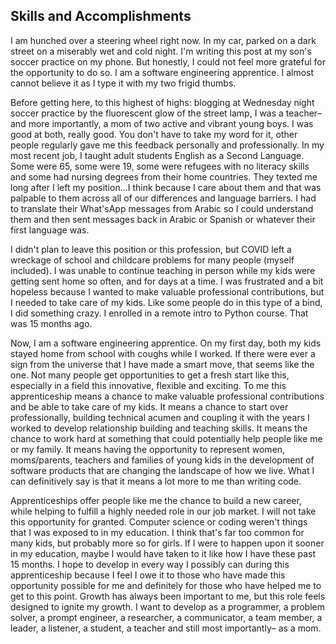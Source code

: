 ## Skills and Accomplishments

I am hunched over a steering wheel right now. In my car, parked on a dark street on a miserably wet and cold night. I'm writing this post at my son's soccer practice on my phone. But honestly, I could not feel more grateful for the opportunity to do so. I am a software engineering apprentice. I almost cannot believe it as I type it with my two frigid thumbs. 

Before getting here, to this highest of highs: blogging at Wednesday night soccer practice by the fluorescent glow of the street lamp, I was a teacher–and more importantly, a mom of two active and vibrant young boys. I was good at both, really good. You don't have to take my word for it, other people regularly gave me this feedback personally and professionally. In my most recent job, I taught adult students English as a Second Language. Some were 65, some were 19, some were refugees with no literacy skills and some had nursing degrees from their home countries. They texted me long after I left my position…I think because I care about them and that was palpable to them across all of our differences and language barriers. I had to translate their What'sApp messages from Arabic so I could understand them and then sent messages back in Arabic or Spanish or whatever their first language was. 

I didn't plan to leave this position or this profession, but COVID left a wreckage of school and childcare problems for many people (myself included). I was unable to continue teaching in person while my kids were getting sent home so often, and for days at a time. I was frustrated and a bit hopeless because I wanted to make valuable professional contributions, but I needed to take care of my kids. Like some people do in this type of a bind, I did something crazy. I enrolled in a remote intro to Python course. That was 15 months ago.

Now, I am a software engineering apprentice. On my first day, both my kids stayed home from school with coughs while I worked. If there were ever a sign from the universe that I have made a smart move, that seems like the one. Not many people get opportunities to get a fresh start like this, especially in a field this innovative, flexible and exciting. To me this apprenticeship means a chance to make valuable professional contributions and be able to take care of my kids. It means a chance to start over professionally, building technical acumen and coupling it with the years I worked to develop relationship building and teaching skills. It means the chance to work hard at something that could potentially help people like me or my family. It means having the opportunity to represent women, moms/parents, teachers and families of young kids in the development of software products that are changing the landscape of how we live. What I can definitively say is that it means a lot more to me than writing code.

Apprenticeships offer people like me the chance to build a new career, while helping to fulfill a highly needed role in our job market. I will not take this opportunity for granted. Computer science or coding weren't things that I was exposed to in my education. I think that's far too common for many kids, but probably more so for girls. If I were to happen upon it sooner in my education, maybe I would have taken to it like how I have these past 15 months. I hope to develop in every way I possibly can during this apprenticeship because I feel I owe it to those who have made this opportunity possible for me and definitely for those who have helped me to get to this point. Growth has always been important to me, but this role feels designed to ignite my growth. I want to develop as a programmer, a problem solver, a prompt engineer, a researcher, a communicator, a team member, a leader, a listener, a student, a teacher and still most importantly– as a mom.
